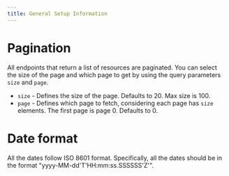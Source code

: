 ```yaml
---
title: General Setup Information
---
```


# Pagination

All endpoints that return a list of resources are paginated. You can select the size of the page and which page to get by using the query parameters `size` and `page`.

- `size` - Defines the size of the page. Defaults to 20. Max size is 100.
- `page` - Defines which page to fetch, considering each page has `size` elements. The first page is page 0. Defaults to 0.


# Date format

All the dates follow ISO 8601 format. Specifically, all the dates should be in the format "yyyy-MM-dd'T'HH:mm:ss.SSSSSS'Z'".
